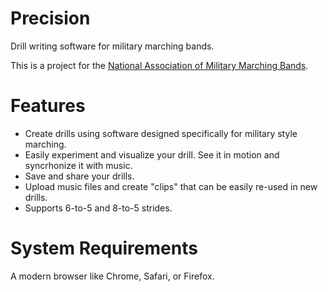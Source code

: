 # Precision
Drill writing software for military marching bands. 

This is a project for the [National Association of Military Marching Bands](HTTP://NAMMB.ORG).


# Features
* Create drills using software designed specifically for military style marching.
* Easily experiment and visualize your drill. See it in motion and syncrhonize it with music.
* Save and share your drills.
* Upload music files and create "clips" that can be easily re-used in new drills.
* Supports 6-to-5 and 8-to-5 strides.


# System Requirements
A modern browser like Chrome, Safari, or Firefox.

